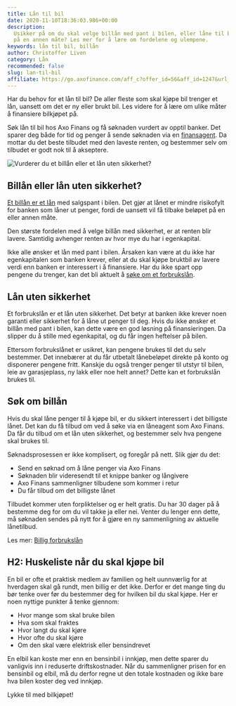 ```yaml
---
title: Lån til bil
date: 2020-11-10T18:36:03.986+00:00
description:
  Usikker på om du skal velge billån med pant i bilen, eller låne til bil
  på en annen måte? Les mer for å lære om fordelene og ulempene.
keywords: lån til bil, billån
author: Christoffer Liven
category: Lån
recommended: false
slug: lan-til-bil
affiliate: https://go.axofinance.com/aff_c?offer_id=56&aff_id=1247&url_id=82&source=A67
---
```


<!--StartFragment-->

Har du behov for et lån til bil? De aller fleste som skal kjøpe bil trenger et lån, uansett om det er ny eller brukt bil. Les videre for å lære om ulike måter å finansiere bilkjøpet på.

Søk lån til bil hos Axo Finans og få søknaden vurdert av opptil <NumberOfBanks /></NumberOfBanks> banker. Det sparer deg både for tid og penger å sende søknaden via en [finansagent](https://www.finanstilsynet.no/nyhetsarkiv/rundskriv/2019/rundskriv-om-finansagenter/). Da mottar du det beste tilbudet med den laveste renten, og bestemmer selv om tilbudet er godt nok til å akseptere.

![Vurderer du et billån eller et lån uten sikkerhet? ](/refinansiering/img/billån.jpg 'Billån')

## Billån eller lån uten sikkerhet?

[Et billån er et lån](https://www.dagbladet.no/refinansiering/billan/) med salgspant i bilen. Det gjør at lånet er mindre risikofylt for banken som låner ut penger, fordi de uansett vil få tilbake beløpet på en eller annen måte.

Den største fordelen med å velge billån med sikkerhet, er at renten blir lavere. Samtidig avhenger renten av hvor mye du har i egenkapital.

Ikke alle ønsker et lån med pant i bilen. Årsaken kan være at du ikke har egenkapitalen som banken krever, eller at du skal kjøpe bruktbil av lavere verdi enn banken er interessert i å finansiere. Har du ikke spart opp pengene du trenger, kan det bli aktuelt å [søke om et forbrukslån](https://www.dagbladet.no/refinansiering/sok-forbrukslan/).

## Lån uten sikkerhet

Et forbrukslån er et lån uten sikkerhet. Det betyr at banken ikke krever noen garanti eller sikkerhet for å låne ut penger til deg. Hvis du ikke ønsker et billån med pant i bilen, kan dette være en god løsning på finansieringen. Da slipper du å stille med egenkapital, og du får ingen heftelser på bilen.

Ettersom forbrukslånet er usikret, kan pengene brukes til det du selv bestemmer. Det innebærer at du får utbetalt lånebeløpet direkte på konto og disponerer pengene fritt. Kanskje du også trenger penger til utstyr til bilen, leie av garasjeplass, ny lakk eller noe helt annet? Dette kan et forbrukslån brukes til.

## Søk om billån

Hvis du skal låne penger til å kjøpe bil, er du sikkert interessert i det billigste lånet. Det kan du få tilbud om ved å søke via en låneagent som Axo Finans. Da får du tilbud om et lån uten sikkerhet, og bestemmer selv hva pengene skal brukes til.

Søknadsprosessen er ikke komplisert, og foregår på nett. Slik gjør du det:

- Send en søknad om å låne penger via Axo Finans
- Søknaden blir videresendt til et knippe banker og långivere
- Axo Finans sammenligner tilbudene som kommer i retur
- Du får tilbud om det billigste lånet

Tilbudet kommer uten forpliktelser og er helt gratis. Du har 30 dager på å bestemme deg for om du vil takke ja eller nei. Venter du lenger enn dette, må søknaden sendes på nytt for å gjøre en ny sammenligning av aktuelle lånetilbud.

Les mer: [Billig forbrukslån](https://www.dagbladet.no/refinansiering/billig-forbrukslan/)

## H2: Huskeliste når du skal kjøpe bil

En bil er ofte et praktisk medlem av familien og helt uunnværlig for at hverdagen skal gå rundt, men billig er det ikke. Derfor er det mange ting du bør tenke over før du bestemmer deg for hvilken bil du skal kjøpe. Her er noen nyttige punkter å tenke gjennom:

- Hvor mange som skal bruke bilen
- Hva som skal fraktes
- Hvor langt du skal kjøre
- Hvor ofte du skal kjøre
- Om den skal være elektrisk eller bensindrevet

En elbil kan koste mer enn en bensinbil i innkjøp, men dette sparer du vanligvis inn i reduserte driftskostnader. Når du sammenligner prisen for en bensinbil og elbil, må du derfor regne ut den totale kostnaden og ikke bare hva bilen koster deg ved innkjøp.

Lykke til med bilkjøpet!

<content-btn text="SØK HER" :url="affiliate" rel="nofollow"></content-btn>

<!--EndFragment-->
